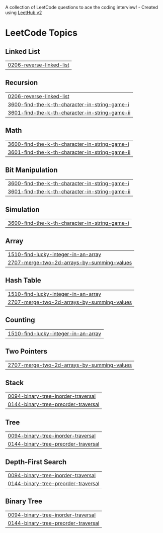 A collection of LeetCode questions to ace the coding interview! - Created using [LeetHub v2](https://github.com/arunbhardwaj/LeetHub-2.0)
<!---LeetCode Topics Start-->
# LeetCode Topics
## Linked List
|  |
| ------- |
| [0206-reverse-linked-list](https://github.com/shivek-gandhi/DSA/tree/master/0206-reverse-linked-list) |
## Recursion
|  |
| ------- |
| [0206-reverse-linked-list](https://github.com/shivek-gandhi/DSA/tree/master/0206-reverse-linked-list) |
| [3600-find-the-k-th-character-in-string-game-i](https://github.com/shivek-gandhi/DSA/tree/master/3600-find-the-k-th-character-in-string-game-i) |
| [3601-find-the-k-th-character-in-string-game-ii](https://github.com/shivek-gandhi/DSA/tree/master/3601-find-the-k-th-character-in-string-game-ii) |
## Math
|  |
| ------- |
| [3600-find-the-k-th-character-in-string-game-i](https://github.com/shivek-gandhi/DSA/tree/master/3600-find-the-k-th-character-in-string-game-i) |
| [3601-find-the-k-th-character-in-string-game-ii](https://github.com/shivek-gandhi/DSA/tree/master/3601-find-the-k-th-character-in-string-game-ii) |
## Bit Manipulation
|  |
| ------- |
| [3600-find-the-k-th-character-in-string-game-i](https://github.com/shivek-gandhi/DSA/tree/master/3600-find-the-k-th-character-in-string-game-i) |
| [3601-find-the-k-th-character-in-string-game-ii](https://github.com/shivek-gandhi/DSA/tree/master/3601-find-the-k-th-character-in-string-game-ii) |
## Simulation
|  |
| ------- |
| [3600-find-the-k-th-character-in-string-game-i](https://github.com/shivek-gandhi/DSA/tree/master/3600-find-the-k-th-character-in-string-game-i) |
## Array
|  |
| ------- |
| [1510-find-lucky-integer-in-an-array](https://github.com/shivek-gandhi/DSA/tree/master/1510-find-lucky-integer-in-an-array) |
| [2707-merge-two-2d-arrays-by-summing-values](https://github.com/shivek-gandhi/DSA/tree/master/2707-merge-two-2d-arrays-by-summing-values) |
## Hash Table
|  |
| ------- |
| [1510-find-lucky-integer-in-an-array](https://github.com/shivek-gandhi/DSA/tree/master/1510-find-lucky-integer-in-an-array) |
| [2707-merge-two-2d-arrays-by-summing-values](https://github.com/shivek-gandhi/DSA/tree/master/2707-merge-two-2d-arrays-by-summing-values) |
## Counting
|  |
| ------- |
| [1510-find-lucky-integer-in-an-array](https://github.com/shivek-gandhi/DSA/tree/master/1510-find-lucky-integer-in-an-array) |
## Two Pointers
|  |
| ------- |
| [2707-merge-two-2d-arrays-by-summing-values](https://github.com/shivek-gandhi/DSA/tree/master/2707-merge-two-2d-arrays-by-summing-values) |
## Stack
|  |
| ------- |
| [0094-binary-tree-inorder-traversal](https://github.com/shivek-gandhi/DSA/tree/master/0094-binary-tree-inorder-traversal) |
| [0144-binary-tree-preorder-traversal](https://github.com/shivek-gandhi/DSA/tree/master/0144-binary-tree-preorder-traversal) |
## Tree
|  |
| ------- |
| [0094-binary-tree-inorder-traversal](https://github.com/shivek-gandhi/DSA/tree/master/0094-binary-tree-inorder-traversal) |
| [0144-binary-tree-preorder-traversal](https://github.com/shivek-gandhi/DSA/tree/master/0144-binary-tree-preorder-traversal) |
## Depth-First Search
|  |
| ------- |
| [0094-binary-tree-inorder-traversal](https://github.com/shivek-gandhi/DSA/tree/master/0094-binary-tree-inorder-traversal) |
| [0144-binary-tree-preorder-traversal](https://github.com/shivek-gandhi/DSA/tree/master/0144-binary-tree-preorder-traversal) |
## Binary Tree
|  |
| ------- |
| [0094-binary-tree-inorder-traversal](https://github.com/shivek-gandhi/DSA/tree/master/0094-binary-tree-inorder-traversal) |
| [0144-binary-tree-preorder-traversal](https://github.com/shivek-gandhi/DSA/tree/master/0144-binary-tree-preorder-traversal) |
<!---LeetCode Topics End-->